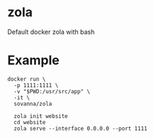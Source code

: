 # zola
Default docker zola with bash


# Example

```
docker run \
  -p 1111:1111 \
  -v "$PWD:/usr/src/app" \
  -it \
  sovanna/zola

  zola init website
  cd website
  zola serve --interface 0.0.0.0 --port 1111
```